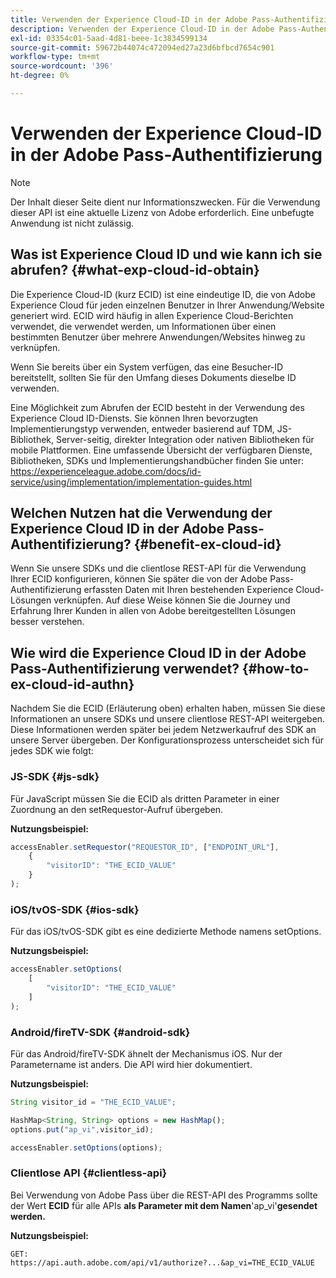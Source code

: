 ```yaml
---
title: Verwenden der Experience Cloud-ID in der Adobe Pass-Authentifizierung
description: Verwenden der Experience Cloud-ID in der Adobe Pass-Authentifizierung
exl-id: 03354c01-5aad-4d81-beee-1c3834599134
source-git-commit: 59672b44074c472094ed27a23d6bfbcd7654c901
workflow-type: tm+mt
source-wordcount: '396'
ht-degree: 0%

---
```


# Verwenden der Experience Cloud-ID in der Adobe Pass-Authentifizierung

>[!NOTE]
>
>Der Inhalt dieser Seite dient nur Informationszwecken. Für die Verwendung dieser API ist eine aktuelle Lizenz von Adobe erforderlich. Eine unbefugte Anwendung ist nicht zulässig.

## Was ist Experience Cloud ID und wie kann ich sie abrufen? {#what-exp-cloud-id-obtain}

Die Experience Cloud-ID (kurz ECID) ist eine eindeutige ID, die von Adobe Experience Cloud für jeden einzelnen Benutzer in Ihrer Anwendung/Website generiert wird. ECID wird häufig in allen Experience Cloud-Berichten verwendet, die verwendet werden, um Informationen über einen bestimmten Benutzer über mehrere Anwendungen/Websites hinweg zu verknüpfen.

Wenn Sie bereits über ein System verfügen, das eine Besucher-ID bereitstellt, sollten Sie für den Umfang dieses Dokuments dieselbe ID verwenden.

Eine Möglichkeit zum Abrufen der ECID besteht in der Verwendung des Experience Cloud ID-Diensts. Sie können Ihren bevorzugten Implementierungstyp verwenden, entweder basierend auf TDM, JS-Bibliothek, Server-seitig, direkter Integration oder nativen Bibliotheken für mobile Plattformen. Eine umfassende Übersicht der verfügbaren Dienste, Bibliotheken, SDKs und Implementierungshandbücher finden Sie unter: <https://experienceleague.adobe.com/docs/id-service/using/implementation/implementation-guides.html>

## Welchen Nutzen hat die Verwendung der Experience Cloud ID in der Adobe Pass-Authentifizierung? {#benefit-ex-cloud-id}

Wenn Sie unsere SDKs und die clientlose REST-API für die Verwendung Ihrer ECID konfigurieren, können Sie später die von der Adobe Pass-Authentifizierung erfassten Daten mit Ihren bestehenden Experience Cloud-Lösungen verknüpfen. Auf diese Weise können Sie die Journey und Erfahrung Ihrer Kunden in allen von Adobe bereitgestellten Lösungen besser verstehen.

## Wie wird die Experience Cloud ID in der Adobe Pass-Authentifizierung verwendet? {#how-to-ex-cloud-id-authn}

Nachdem Sie die ECID (Erläuterung oben) erhalten haben, müssen Sie diese Informationen an unsere SDKs und unsere clientlose REST-API weitergeben. Diese Informationen werden später bei jedem Netzwerkaufruf des SDK an unsere Server übergeben. Der Konfigurationsprozess unterscheidet sich für jedes SDK wie folgt:

### JS-SDK {#js-sdk}

Für JavaScript müssen Sie die ECID als dritten Parameter in einer Zuordnung an den setRequestor-Aufruf übergeben.

**Nutzungsbeispiel:**

```JavaScript
accessEnabler.setRequestor("REQUESTOR_ID", ["ENDPOINT_URL"],
    {
        "visitorID": "THE_ECID_VALUE"
    }
);
```

### iOS/tvOS-SDK {#ios-sdk}

Für das iOS/tvOS-SDK gibt es eine dedizierte Methode namens setOptions.

**Nutzungsbeispiel:**

```JavaScript
accessEnabler.setOptions(
    [
        "visitorID": "THE_ECID_VALUE"
    ]
);
```

### Android/fireTV-SDK {#android-sdk}

Für das Android/fireTV-SDK ähnelt der Mechanismus iOS. Nur der Parametername ist anders. Die API wird hier dokumentiert.

**Nutzungsbeispiel:**

```JavaScript
String visitor_id = "THE_ECID_VALUE";

HashMap<String, String> options = new HashMap();
options.put("ap_vi",visitor_id);

accessEnabler.setOptions(options);
```

### Clientlose API {#clientless-api}

Bei Verwendung von Adobe Pass über die REST-API des Programms sollte der Wert **ECID** für alle APIs **als Parameter mit dem Namen**&#39;ap_vi&#39;**gesendet werden.**

**Nutzungsbeispiel:**

`GET: https://api.auth.adobe.com/api/v1/authorize?...&ap_vi=THE_ECID_VALUE`

